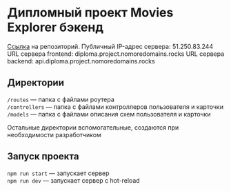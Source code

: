# Дипломный проект Movies Explorer бэкенд

[Ссылка](https://github.com/victoriasmi/movies-explorer-api.git) на репозиторий.
Публичный IP-адрес сервера: 51.250.83.244
URL сервера frontend: diploma.project.nomoredomains.rocks
URL сервера backend: api.diploma.project.nomoredomains.rocks

## Директории

`/routes` — папка с файлами роутера  
`/controllers` — папка с файлами контроллеров пользователя и карточки   
`/models` — папка с файлами описания схем пользователя и карточки  
  
Остальные директории вспомогательные, создаются при необходимости разработчиком

## Запуск проекта

`npm run start` — запускает сервер   
`npm run dev` — запускает сервер с hot-reload

